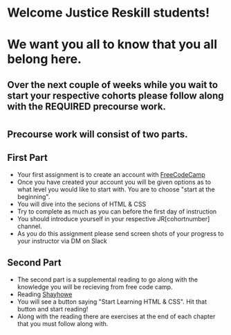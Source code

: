 # Welcome Justice Reskill students!

# We want you all to know that you all belong here.

## Over the next couple of weeks while you wait to start your respective cohorts please follow along with the REQUIRED precourse work.
#
#

## Precourse work will consist of two parts.

## First Part
- Your first assignment is to create an account with [FreeCodeCamp](https://www.freecodecamp.org/)
- Once you have created your account you will be given options as to what level you would like to start with. You are to choose "start at the beginning".
- You will dive into the secions of HTML & CSS
- Try to complete as much as you can before the first day of instruction
- You should introduce yourself in your respective JR[cohortnumber] channel.
- As you do this assignment please send screen shots of your progress to your instructor via DM on Slack

## Second Part
- The second part is a supplemental reading to go along with the knowledge you will be recieving from free code camp.
- Reading [Shayhowe](https://learn.shayhowe.com/html-css/)
- You will see a button saying "Start Learning HTML & CSS". Hit that button and start reading!
- Along with the reading there are exercises at the end of each chapter that you must follow along with. 


